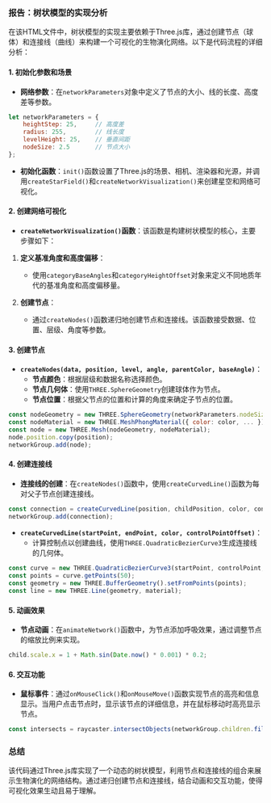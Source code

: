 ### 报告：树状模型的实现分析

在该HTML文件中，树状模型的实现主要依赖于Three.js库，通过创建节点（球体）和连接线（曲线）来构建一个可视化的生物演化网络。以下是代码流程的详细分析：

#### 1. 初始化参数和场景

- **网络参数**：在`networkParameters`对象中定义了节点的大小、线的长度、高度差等参数。
  
```javascript
let networkParameters = {
    heightStep: 25,     // 高度差
    radius: 255,        // 线长度
    levelHeight: 25,    // 垂直间距
    nodeSize: 2.5       // 节点大小
};
```

- **初始化函数**：`init()`函数设置了Three.js的场景、相机、渲染器和光源，并调用`createStarField()`和`createNetworkVisualization()`来创建星空和网络可视化。

#### 2. 创建网络可视化

- **`createNetworkVisualization()`函数**：该函数是构建树状模型的核心，主要步骤如下：

1. **定义基准角度和高度偏移**：
   - 使用`categoryBaseAngles`和`categoryHeightOffset`对象来定义不同地质年代的基准角度和高度偏移量。

2. **创建节点**：
   - 通过`createNodes()`函数递归地创建节点和连接线。该函数接受数据、位置、层级、角度等参数。

#### 3. 创建节点

- **`createNodes(data, position, level, angle, parentColor, baseAngle)`**：
  - **节点颜色**：根据层级和数据名称选择颜色。
  - **节点几何体**：使用`THREE.SphereGeometry`创建球体作为节点。
  - **节点位置**：根据父节点的位置和计算的角度来确定子节点的位置。

```javascript
const nodeGeometry = new THREE.SphereGeometry(networkParameters.nodeSize, 32, 32);
const nodeMaterial = new THREE.MeshPhongMaterial({ color: color, ... });
const node = new THREE.Mesh(nodeGeometry, nodeMaterial);
node.position.copy(position);
networkGroup.add(node);
```

#### 4. 创建连接线

- **连接线的创建**：在`createNodes()`函数中，使用`createCurvedLine()`函数为每对父子节点创建连接线。

```javascript
const connection = createCurvedLine(position, childPosition, color, controlPointOffset);
networkGroup.add(connection);
```

- **`createCurvedLine(startPoint, endPoint, color, controlPointOffset)`**：
  - 计算控制点以创建曲线，使用`THREE.QuadraticBezierCurve3`生成连接线的几何体。

```javascript
const curve = new THREE.QuadraticBezierCurve3(startPoint, controlPoint, endPoint);
const points = curve.getPoints(50);
const geometry = new THREE.BufferGeometry().setFromPoints(points);
const line = new THREE.Line(geometry, material);
```

#### 5. 动画效果

- **节点动画**：在`animateNetwork()`函数中，为节点添加呼吸效果，通过调整节点的缩放比例来实现。

```javascript
child.scale.x = 1 + Math.sin(Date.now() * 0.001) * 0.2;
```

#### 6. 交互功能

- **鼠标事件**：通过`onMouseClick()`和`onMouseMove()`函数实现节点的高亮和信息显示。当用户点击节点时，显示该节点的详细信息，并在鼠标移动时高亮显示节点。

```javascript
const intersects = raycaster.intersectObjects(networkGroup.children.filter(child => child instanceof THREE.Mesh));
```

### 总结

该代码通过Three.js库实现了一个动态的树状模型，利用节点和连接线的组合来展示生物演化的网络结构。通过递归创建节点和连接线，结合动画和交互功能，使得可视化效果生动且易于理解。